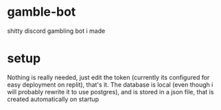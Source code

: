 # gamble-bot
shitty discord gambling bot i made

# setup
Nothing is really needed, just edit the token (currently its configured for easy deployment on replit), that's it. The database is local (even though i will probably rewrite it to use postgres), and is stored in a json file, that is created automatically on startup